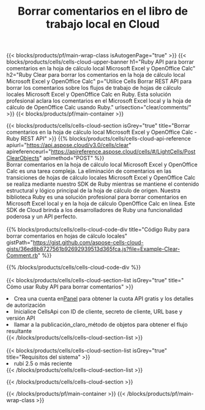 ﻿---
title:  Borrar comentarios en el libro de trabajo local en Cloud
description:  API y SDK en la nube para borrar comentarios en Microsoft Excel y OpenOffice Calc. Comentarios claros en hojas de cálculo locales por Cells Cloud API. SDK admite tipos de lenguajes de desarrollo. Incluyen Android, C#, Go, Java, NodeJS, Perl, PHP, Python, Ruby y Swift.
url: /sv/ruby/clear/comments/
---
{{< blocks/products/pf/main-wrap-class isAutogenPage="true" >}}
{{< blocks/products/cells/cells-cloud-upper-banner h1="Ruby API para borrar comentarios en la hoja de cálculo local Microsoft Excel y OpenOffice Calc" h2="Ruby Clear para borrar los comentarios en la hoja de cálculo local Microsoft Excel y OpenOffice Calc" p="Utilice Cells Borrar REST API para borrar los comentarios sobre los flujos de trabajo de hojas de cálculo locales Microsoft Excel y OpenOffice Calc en Ruby. Esta solución profesional aclara los comentarios en el Microsoft Excel local y la hoja de cálculo de OpenOffice Calc usando Ruby." urlsection="clear/comments/" >}}
{{< blocks/products/pf/main-container >}}

{{< blocks/products/cells/cells-cloud-section isGrey="true" title="Borrar comentarios en la hoja de cálculo local Microsoft Excel y OpenOffice Calc - Ruby REST API" >}}
{{% blocks/products/cells/cells-cloud-api-reference apiurl="https://api.aspose.cloud/v3.0/cells/clear" apireferenceurl="https://apireference.aspose.cloud/cells/#/LightCells/PostClearObjects" apimethod="POST" %}}
<br/>
Borrar comentarios en la hoja de cálculo local Microsoft Excel y OpenOffice Calc es una tarea compleja. La eliminación de comentarios en las transiciones de hojas de cálculo locales Microsoft Excel y OpenOffice Calc se realiza mediante nuestro SDK de Ruby mientras se mantiene el contenido estructural y lógico principal de la hoja de cálculo de origen. Nuestra biblioteca Ruby es una solución profesional para borrar comentarios en Microsoft Excel local y en la hoja de cálculo OpenOffice Calc en línea. Este SDK de Cloud brinda a los desarrolladores de Ruby una funcionalidad poderosa y un API perfecto.
<br/>
<br/>
{{% blocks/products/cells/cells-cloud-code-div title="Código Ruby para borrar comentarios en hojas de cálculo locales" gistPath="https://gist.github.com/aspose-cells-cloud-gists/36ed8b8727561b92692939513d365fca.js?file=Example-Clear-Comment.rb" %}}
  
{{% /blocks/products/cells/cells-cloud-code-div %}}
<br/>
<br/>
{{< blocks/products/cells/cells-cloud-section-list isGrey="true" title=" Cómo usar Ruby API para borrar comentarios" >}}
<li> Crea una cuenta en<a href="https://dashboard.aspose.cloud/">Panel</a> para obtener la cuota API gratis y los detalles de autorización</li>
<li>Inicialice CellsApi con ID de cliente, secreto de cliente, URL base y versión API</li>
<li>llamar a la publicación_claro_método de objetos para obtener el flujo resultante</li>
{{< /blocks/products/cells/cells-cloud-section-list >}}
<br/>
<br/>
{{< blocks/products/cells/cells-cloud-section-list isGrey="true" title="Requisitos del sistema" >}}
<li>rubí 2.5 o más reciente</li>
{{< /blocks/products/cells/cells-cloud-section-list >}}

{{< /blocks/products/cells/cells-cloud-section >}}

{{< /blocks/products/pf/main-container >}}
{{< /blocks/products/pf/main-wrap-class >}}
